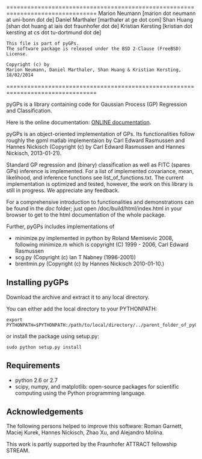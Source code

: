 ================================================================================
    Marion Neumann [marion dot neumann at uni-bonn dot de]
    Daniel Marthaler [marthaler at ge dot com]
    Shan Huang [shan dot huang at iais dot fraunhofer dot de]
    Kristian Kersting [kristian dot kersting at cs dot tu-dortmund dot de]

    This file is part of pyGPs.
    The software package is released under the BSD 2-Clause (FreeBSD) License.

    Copyright (c) by
    Marion Neumann, Daniel Marthaler, Shan Huang & Kristian Kersting, 18/02/2014
================================================================================

pyGPs is a library containing code for Gaussian Process (GP) Regression and Classification.

Here is the online documentation: [ONLINE documentation](http://www-ai.cs.uni-dortmund.de/weblab/static/api_docs/pyGPs/).

pyGPs is an object-oriented implementation of GPs. Its functionalities follow roughly the gpml matlab implementaion by Carl Edward Rasmussen and Hannes Nickisch (Copyright (c) by Carl Edward Rasmussen and Hannes Nickisch, 2013-01-21).

Standard GP regression and (binary) classification as well as FITC (spares GPs) inference is implemented.
For a list of implemented covariance, mean, likelihood, and inference functions see list_of_functions.txt. 
The current implementation is optimized and tested, however, the work on this library is still in progress. We appreciate any feedback.

For a comprehensive introduction to functionalities and demonstrations can be found in the *doc* folder; just open /doc/build/html/index.html in your browser to get to the html documentation of the whole package. 

Further, pyGPs includes implementations of
- minimize.py implemented in python by Roland Memisevic 2008, following minimize.m which is copyright (C) 1999 - 2006, Carl Edward Rasmussen
- scg.py (Copyright (c) Ian T Nabney (1996-2001))
- brentmin.py (Copyright (c) by Hannes Nickisch 2010-01-10.)


Installing pyGPs
------------------
Download the archive and extract it to any local directory.

You can either add the local directory to your PYTHONPATH:

    export PYTHONPATH=$PYTHONPATH:/path/to/local/directory/../parent_folder_of_pyGPs

or install the package using setup.py:

    sudo python setup.py install

Requirements
--------------
- python 2.6 or 2.7
- scipy, numpy, and matplotlib: open-source packages for scientific computing using the Python programming language. 


Acknowledgements
--------------
The following persons helped to improve this software: Roman Garnett, Maciej Kurek, Hannes Nickisch, Zhao Xu, and Alejandro Molina.

This work is partly supported by the Fraunhofer ATTRACT fellowship STREAM.

